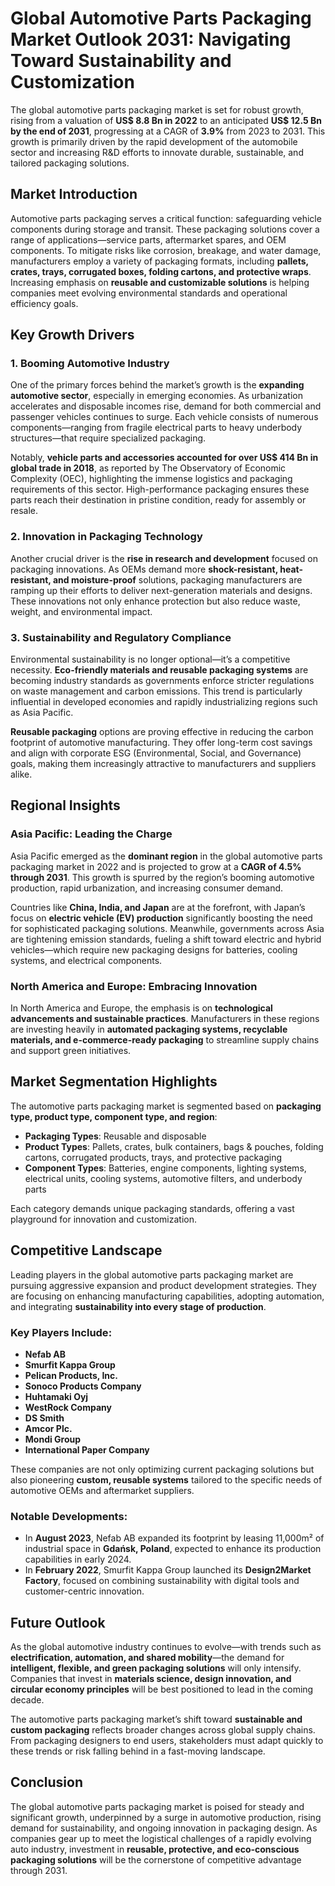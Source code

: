 
# Global Automotive Parts Packaging Market Outlook 2031: Navigating Toward Sustainability and Customization

The global automotive parts packaging market is set for robust growth, rising from a valuation of **US$ 8.8 Bn in 2022** to an anticipated **US$ 12.5 Bn by the end of 2031**, progressing at a CAGR of **3.9%** from 2023 to 2031. This growth is primarily driven by the rapid development of the automobile sector and increasing R&D efforts to innovate durable, sustainable, and tailored packaging solutions.

## Market Introduction

Automotive parts packaging serves a critical function: safeguarding vehicle components during storage and transit. These packaging solutions cover a range of applications—service parts, aftermarket spares, and OEM components. To mitigate risks like corrosion, breakage, and water damage, manufacturers employ a variety of packaging formats, including **pallets, crates, trays, corrugated boxes, folding cartons, and protective wraps**. Increasing emphasis on **reusable and customizable solutions** is helping companies meet evolving environmental standards and operational efficiency goals.

## Key Growth Drivers

### 1. **Booming Automotive Industry**

One of the primary forces behind the market’s growth is the **expanding automotive sector**, especially in emerging economies. As urbanization accelerates and disposable incomes rise, demand for both commercial and passenger vehicles continues to surge. Each vehicle consists of numerous components—ranging from fragile electrical parts to heavy underbody structures—that require specialized packaging.

Notably, **vehicle parts and accessories accounted for over US$ 414 Bn in global trade in 2018**, as reported by The Observatory of Economic Complexity (OEC), highlighting the immense logistics and packaging requirements of this sector. High-performance packaging ensures these parts reach their destination in pristine condition, ready for assembly or resale.

### 2. **Innovation in Packaging Technology**

Another crucial driver is the **rise in research and development** focused on packaging innovations. As OEMs demand more **shock-resistant, heat-resistant, and moisture-proof** solutions, packaging manufacturers are ramping up their efforts to deliver next-generation materials and designs. These innovations not only enhance protection but also reduce waste, weight, and environmental impact.

### 3. **Sustainability and Regulatory Compliance**

Environmental sustainability is no longer optional—it’s a competitive necessity. **Eco-friendly materials and reusable packaging systems** are becoming industry standards as governments enforce stricter regulations on waste management and carbon emissions. This trend is particularly influential in developed economies and rapidly industrializing regions such as Asia Pacific.

**Reusable packaging** options are proving effective in reducing the carbon footprint of automotive manufacturing. They offer long-term cost savings and align with corporate ESG (Environmental, Social, and Governance) goals, making them increasingly attractive to manufacturers and suppliers alike.

## Regional Insights

### **Asia Pacific: Leading the Charge**

Asia Pacific emerged as the **dominant region** in the global automotive parts packaging market in 2022 and is projected to grow at a **CAGR of 4.5% through 2031**. This growth is spurred by the region’s booming automotive production, rapid urbanization, and increasing consumer demand.

Countries like **China, India, and Japan** are at the forefront, with Japan’s focus on **electric vehicle (EV) production** significantly boosting the need for sophisticated packaging solutions. Meanwhile, governments across Asia are tightening emission standards, fueling a shift toward electric and hybrid vehicles—which require new packaging designs for batteries, cooling systems, and electrical components.

### **North America and Europe: Embracing Innovation**

In North America and Europe, the emphasis is on **technological advancements and sustainable practices**. Manufacturers in these regions are investing heavily in **automated packaging systems, recyclable materials, and e-commerce-ready packaging** to streamline supply chains and support green initiatives.

## Market Segmentation Highlights

The automotive parts packaging market is segmented based on **packaging type, product type, component type, and region**:

- **Packaging Types**: Reusable and disposable
- **Product Types**: Pallets, crates, bulk containers, bags & pouches, folding cartons, corrugated products, trays, and protective packaging
- **Component Types**: Batteries, engine components, lighting systems, electrical units, cooling systems, automotive filters, and underbody parts

Each category demands unique packaging standards, offering a vast playground for innovation and customization.

## Competitive Landscape

Leading players in the global automotive parts packaging market are pursuing aggressive expansion and product development strategies. They are focusing on enhancing manufacturing capabilities, adopting automation, and integrating **sustainability into every stage of production**.

### **Key Players Include**:

- **Nefab AB**
- **Smurfit Kappa Group**
- **Pelican Products, Inc.**
- **Sonoco Products Company**
- **Huhtamaki Oyj**
- **WestRock Company**
- **DS Smith**
- **Amcor Plc.**
- **Mondi Group**
- **International Paper Company**

These companies are not only optimizing current packaging solutions but also pioneering **custom, reusable systems** tailored to the specific needs of automotive OEMs and aftermarket suppliers.

### Notable Developments:

- In **August 2023**, Nefab AB expanded its footprint by leasing 11,000m² of industrial space in **Gdańsk, Poland**, expected to enhance its production capabilities in early 2024.
- In **February 2022**, Smurfit Kappa Group launched its **Design2Market Factory**, focused on combining sustainability with digital tools and customer-centric innovation.

## Future Outlook

As the global automotive industry continues to evolve—with trends such as **electrification, automation, and shared mobility**—the demand for **intelligent, flexible, and green packaging solutions** will only intensify. Companies that invest in **materials science, design innovation, and circular economy principles** will be best positioned to lead in the coming decade.

The automotive parts packaging market’s shift toward **sustainable and custom packaging** reflects broader changes across global supply chains. From packaging designers to end users, stakeholders must adapt quickly to these trends or risk falling behind in a fast-moving landscape.

## Conclusion

The global automotive parts packaging market is poised for steady and significant growth, underpinned by a surge in automotive production, rising demand for sustainability, and ongoing innovation in packaging design. As companies gear up to meet the logistical challenges of a rapidly evolving auto industry, investment in **reusable, protective, and eco-conscious packaging solutions** will be the cornerstone of competitive advantage through 2031.
